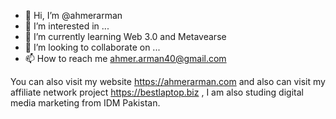 - 👋 Hi, I’m @ahmerarman
- 👀 I’m interested in ...
- 🌱 I’m currently learning Web 3.0 and Metavearse
- 💞️ I’m looking to collaborate on ...
- 📫 How to reach me ahmer.arman40@gmail.com

You can also visit my website https://ahmerarman.com and also can visit my affiliate network project https://bestlaptop.biz , I am also studing digital media marketing from IDM Pakistan.

